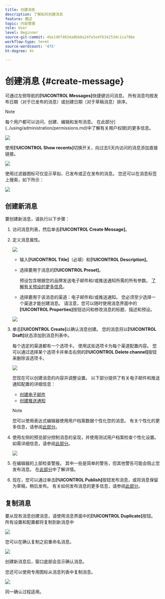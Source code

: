 ```yaml
---
title: 创建消息
description: 了解如何创建消息
feature: 概述
topic: 内容管理
role: User
level: Beginner
source-git-commit: 4be1d6f4034a0bb0a24fe5e4f634253dc1ca798e
workflow-type: tm+mt
source-wordcount: '475'
ht-degree: 4%

---
```


# 创建消息 {#create-message}

可通过左侧导航的&#x200B;**[!UICONTROL Messages]**&#x200B;快捷键访问消息。 所有消息均按发布日期（对于已发布的消息）或创建日期（对于草稿消息）排序。

>[!NOTE]
>
>每个用户都可以访问、创建、编辑和发布消息。 在此部分](../using/administration/permissions.md)中了解有关用户权限[的更多信息。

![](assets/messages-list.png)

使用&#x200B;**[!UICONTROL Show recents]**&#x200B;切换开关，向过去5天内访问的消息添加直接链接。

![](assets/show-recent-messages.png)

使用过滤器图标可仅显示草拟、已发布或正在发布的消息。 您还可以在消息标签上搜索，如下所示：

![](assets/filter-messages.png)

## 创建新消息

要创建新消息，请执行以下步骤：

1. 访问消息列表，然后单击&#x200B;**[!UICONTROL Create Message]**。

1. 定义消息属性。

   ![](assets/create-message-properties.png)

   * 输入&#x200B;**[!UICONTROL Title]**（必填）和&#x200B;**[!UICONTROL Description]**。

   * 选择要用于消息的&#x200B;**[!UICONTROL Preset]**。

      预设包含根据您的品牌发送电子邮件和/或推送通知所需的所有参数。 [了解有关预设的更多信息](../using/configuration/message-presets.md)。

   * 选择要用于该消息的渠道：电子邮件和/或推送通知。 您必须至少选择一个渠道才能创建消息。
   请注意，您可以随时使用消息界面中的&#x200B;**[!UICONTROL Properties]**&#x200B;按钮访问和修改消息的标题、描述和预设。

   ![](assets/message-properties.png)


1. 单击&#x200B;**[!UICONTROL Create]**&#x200B;以确认消息创建。 您的消息将以&#x200B;**[!UICONTROL Draft]**&#x200B;状态添加到消息列表中。

   每个选定的渠道都有一个选项卡。 使用这些选项卡为每个渠道配置内容。 您可以通过选择某个选项卡并单击右侧的&#x200B;**[!UICONTROL Delete channel]**&#x200B;按钮来删除该选项卡。

   ![](assets/create-messages-content.png)

   您现在可以创建消息的内容并调整设置。 以下部分提供了有关电子邮件和推送通知配置的详细信息：

   * [创建电子邮件](create-email.md)
   * [创建推送通知](create-push.md)

   >[!NOTE]
   >   
   >您可以使用表达式编辑器使用用户档案数据个性化您的消息。 有关个性化的更多信息，请参阅[此部分](personalization/personalize.md)。


1. 使用左侧的预览部分控制消息的呈现，并使用测试用户档案检查个性化设置。 如需详细信息，请参阅[此部分](preview.md)。

   ![](assets/messages-simple-preview.png)

1. 在编辑器的上部检查警报。  其中一些是简单的警告，但其他警告可能会阻止您发布消息。 在[此部分](alerts.md)中了解详情。

1. 现在，您可以通过单击&#x200B;**[!UICONTROL Publish]**&#x200B;按钮发布消息，或将消息保留为草稿，稍后发布。 有关如何发布消息的更多信息，请参阅[此部分](publish-manage-message.md)。

## 复制消息

要从现有消息创建消息，请使用消息界面中的&#x200B;**[!UICONTROL Duplicate]**&#x200B;按钮。 所有设置和配置都将复制到新消息中

![](assets/message-duplicate.png)

您可以在确认复制之前重命名消息。

![](assets/message-duplicate-confirm.png)

创建新消息后，窗口底部会显示确认消息。

您还可以使用专用图标从消息列表中复制消息。

![](assets/message-duplicate-from-list.png)

同一确认过程适用。
